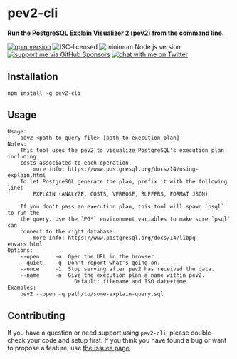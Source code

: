 # pev2-cli

**Run the [PostgreSQL Explain Visualizer 2 (pev2)](https://github.com/dalibo/pev2) from the command line.**

[![npm version](https://img.shields.io/npm/v/pev2-cli.svg)](https://www.npmjs.com/package/pev2-cli)
![ISC-licensed](https://img.shields.io/github/license/derhuerst/pev2-cli.svg)
![minimum Node.js version](https://img.shields.io/node/v/pev2-cli.svg)
[![support me via GitHub Sponsors](https://img.shields.io/badge/support%20me-donate-fa7664.svg)](https://github.com/sponsors/derhuerst)
[![chat with me on Twitter](https://img.shields.io/badge/chat%20with%20me-on%20Twitter-1da1f2.svg)](https://twitter.com/derhuerst)


## Installation

```shell
npm install -g pev2-cli
```


## Usage

```shell
Usage:
    pev2 <path-to-query-file> [path-to-execution-plan]
Notes:
    This tool uses the pev2 to visualize PostgreSQL's execution plan including
    costs associated to each operation.
        more info: https://www.postgresql.org/docs/14/using-explain.html
    To let PostgreSQL generate the plan, prefix it with the following line:
        EXPLAIN (ANALYZE, COSTS, VERBOSE, BUFFERS, FORMAT JSON)

    If you don't pass an execution plan, this tool will spawn `psql` to run the
    the query. Use the `PG*` environment variables to make sure `psql` can
    connect to the right database.
        more info: https://www.postgresql.org/docs/14/libpq-envars.html
Options:
    --open     -o  Open the URL in the browser.
    --quiet    -q  Don't report what's going on.
    --once     -1  Stop serving after pev2 has received the data.
    --name     -n  Give the execution plan a name within pev2.
                     Default: filename and ISO date+time
Examples:
    pev2 --open -q path/to/some-explain-query.sql

```


## Contributing

If you have a question or need support using `pev2-cli`, please double-check your code and setup first. If you think you have found a bug or want to propose a feature, use [the issues page](https://github.com/derhuerst/pev2-cli/issues).
